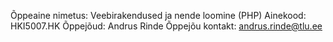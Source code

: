 Õppeaine nimetus: Veebirakendused ja nende loomine (PHP)
Ainekood: HKI5007.HK
Õppejõud: Andrus Rinde
Õppejõu kontakt: andrus.rinde@tlu.ee
